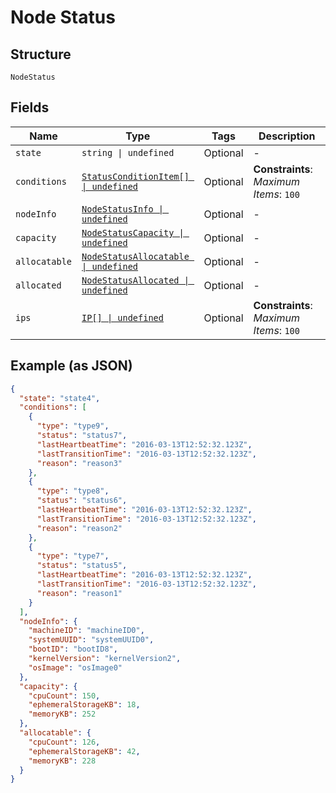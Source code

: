 
# Node Status

## Structure

`NodeStatus`

## Fields

| Name | Type | Tags | Description |
|  --- | --- | --- | --- |
| `state` | `string \| undefined` | Optional | - |
| `conditions` | [`StatusConditionItem[] \| undefined`](../../doc/models/status-condition-item.md) | Optional | **Constraints**: *Maximum Items*: `100` |
| `nodeInfo` | [`NodeStatusInfo \| undefined`](../../doc/models/node-status-info.md) | Optional | - |
| `capacity` | [`NodeStatusCapacity \| undefined`](../../doc/models/node-status-capacity.md) | Optional | - |
| `allocatable` | [`NodeStatusAllocatable \| undefined`](../../doc/models/node-status-allocatable.md) | Optional | - |
| `allocated` | [`NodeStatusAllocated \| undefined`](../../doc/models/node-status-allocated.md) | Optional | - |
| `ips` | [`IP[] \| undefined`](../../doc/models/ip.md) | Optional | **Constraints**: *Maximum Items*: `100` |

## Example (as JSON)

```json
{
  "state": "state4",
  "conditions": [
    {
      "type": "type9",
      "status": "status7",
      "lastHeartbeatTime": "2016-03-13T12:52:32.123Z",
      "lastTransitionTime": "2016-03-13T12:52:32.123Z",
      "reason": "reason3"
    },
    {
      "type": "type8",
      "status": "status6",
      "lastHeartbeatTime": "2016-03-13T12:52:32.123Z",
      "lastTransitionTime": "2016-03-13T12:52:32.123Z",
      "reason": "reason2"
    },
    {
      "type": "type7",
      "status": "status5",
      "lastHeartbeatTime": "2016-03-13T12:52:32.123Z",
      "lastTransitionTime": "2016-03-13T12:52:32.123Z",
      "reason": "reason1"
    }
  ],
  "nodeInfo": {
    "machineID": "machineID0",
    "systemUUID": "systemUUID0",
    "bootID": "bootID8",
    "kernelVersion": "kernelVersion2",
    "osImage": "osImage0"
  },
  "capacity": {
    "cpuCount": 150,
    "ephemeralStorageKB": 18,
    "memoryKB": 252
  },
  "allocatable": {
    "cpuCount": 126,
    "ephemeralStorageKB": 42,
    "memoryKB": 228
  }
}
```

